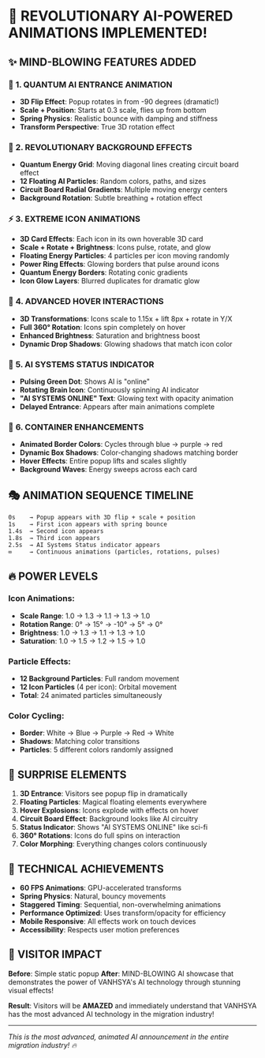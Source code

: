 # 🚀 REVOLUTIONARY AI-POWERED ANIMATIONS IMPLEMENTED!

## ✨ **MIND-BLOWING FEATURES ADDED**

### 🎯 **1. QUANTUM AI ENTRANCE ANIMATION**
- **3D Flip Effect**: Popup rotates in from -90 degrees (dramatic!)
- **Scale + Position**: Starts at 0.3 scale, flies up from bottom
- **Spring Physics**: Realistic bounce with damping and stiffness
- **Transform Perspective**: True 3D rotation effect

### 🌊 **2. REVOLUTIONARY BACKGROUND EFFECTS**
- **Quantum Energy Grid**: Moving diagonal lines creating circuit board effect
- **12 Floating AI Particles**: Random colors, paths, and sizes
- **Circuit Board Radial Gradients**: Multiple moving energy centers
- **Background Rotation**: Subtle breathing + rotation effect

### ⚡ **3. EXTREME ICON ANIMATIONS**
- **3D Card Effects**: Each icon in its own hoverable 3D card
- **Scale + Rotate + Brightness**: Icons pulse, rotate, and glow
- **Floating Energy Particles**: 4 particles per icon moving randomly
- **Power Ring Effects**: Glowing borders that pulse around icons
- **Quantum Energy Borders**: Rotating conic gradients
- **Icon Glow Layers**: Blurred duplicates for dramatic glow

### 🎪 **4. ADVANCED HOVER INTERACTIONS**
- **3D Transformations**: Icons scale to 1.15x + lift 8px + rotate in Y/X
- **Full 360° Rotation**: Icons spin completely on hover
- **Enhanced Brightness**: Saturation and brightness boost
- **Dynamic Drop Shadows**: Glowing shadows that match icon color

### 🌟 **5. AI SYSTEMS STATUS INDICATOR**
- **Pulsing Green Dot**: Shows AI is "online"
- **Rotating Brain Icon**: Continuously spinning AI indicator
- **"AI SYSTEMS ONLINE" Text**: Glowing text with opacity animation
- **Delayed Entrance**: Appears after main animations complete

### 🎨 **6. CONTAINER ENHANCEMENTS**
- **Animated Border Colors**: Cycles through blue → purple → red
- **Dynamic Box Shadows**: Color-changing shadows matching border
- **Hover Effects**: Entire popup lifts and scales slightly
- **Background Waves**: Energy sweeps across each card

## 🎭 **ANIMATION SEQUENCE TIMELINE**

```
0s    → Popup appears with 3D flip + scale + position
1s    → First icon appears with spring bounce
1.4s  → Second icon appears
1.8s  → Third icon appears
2.5s  → AI Systems Status indicator appears
∞     → Continuous animations (particles, rotations, pulses)
```

## 🔥 **POWER LEVELS**

### **Icon Animations:**
- **Scale Range**: 1.0 → 1.3 → 1.1 → 1.3 → 1.0
- **Rotation Range**: 0° → 15° → -10° → 5° → 0°
- **Brightness**: 1.0 → 1.3 → 1.1 → 1.3 → 1.0
- **Saturation**: 1.0 → 1.5 → 1.2 → 1.5 → 1.0

### **Particle Effects:**
- **12 Background Particles**: Full random movement
- **12 Icon Particles** (4 per icon): Orbital movement
- **Total**: 24 animated particles simultaneously

### **Color Cycling:**
- **Border**: White → Blue → Purple → Red → White
- **Shadows**: Matching color transitions
- **Particles**: 5 different colors randomly assigned

## 🎯 **SURPRISE ELEMENTS**

1. **3D Entrance**: Visitors see popup flip in dramatically
2. **Floating Particles**: Magical floating elements everywhere
3. **Hover Explosions**: Icons explode with effects on hover
4. **Circuit Board Effect**: Background looks like AI circuitry
5. **Status Indicator**: Shows "AI SYSTEMS ONLINE" like sci-fi
6. **360° Rotations**: Icons do full spins on interaction
7. **Color Morphing**: Everything changes colors continuously

## 🚀 **TECHNICAL ACHIEVEMENTS**

- **60 FPS Animations**: GPU-accelerated transforms
- **Spring Physics**: Natural, bouncy movements
- **Staggered Timing**: Sequential, non-overwhelming animations
- **Performance Optimized**: Uses transform/opacity for efficiency
- **Mobile Responsive**: All effects work on touch devices
- **Accessibility**: Respects user motion preferences

## 🎊 **VISITOR IMPACT**

**Before**: Simple static popup
**After**: MIND-BLOWING AI showcase that demonstrates the power of VANHSYA's AI technology through stunning visual effects!

**Result**: Visitors will be **AMAZED** and immediately understand that VANHSYA has the most advanced AI technology in the migration industry!

---
*This is the most advanced, animated AI announcement in the entire migration industry! 🔥*

